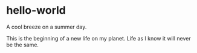 # hello-world

A cool breeze on a summer day.

This is the beginning of a new life on my planet.
Life as I know it will never be the same.
